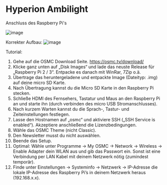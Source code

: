 Hyperion Ambilight
==============

Anschluss des Raspberry Pi's

![image](https://user-images.githubusercontent.com/71505911/181065473-e10386df-3162-4d85-9415-eb94082a361a.png)



Korrekter Aufbau:
![image](https://user-images.githubusercontent.com/71505911/181065553-166ebf8e-2335-43e4-aa93-d7809bfe3db1.png)


Tutorial:
1. Gehe auf die OSMC Download Seite. https://osmc.tv/download/
2. Klicke ganz unten auf „Disk Images“ und lade das neuste Release für „Raspberry Pi 2 / 3“. Entpacke es danach mit WinRar, 7Zip o.ä.
3. Übertrage das heruntergeladene und entpackte Image (Dateityp: .img) auf deine micro SD Karte.
4. Nach Übertragung kannst du die Micro SD Karte in den Raspberry Pi stecken.
5. Schließe HDMI des Fernsehers, Tastatur und Maus an den Raspberry Pi an und starte ihn (durch verbinden des micro USB Stromanschlusses).
6. Nach kurzem Warten kannst du die Sprach-, Tastur- und Zeiteinstellungen festlegen.
7. Lasse den Hostnamen auf „osmc“ und aktiviere SSH („SSH Service is enabled“). Akzeptiere anschließend die Lizenzbedingungen.
8. Wähle das OSMC Theme (nicht Classic).
9. Den Newsletter musst du nicht auswählen.
10. Beende das Setup.
11. Optimal: Wähle unter Programme -> My OSMC -> Network -> Wireless -> Enable Adapter dein WLAN aus und gib das Passwort ein. Sonst ist eine Verbindung per LAN Kabel mit deinem Netzwerk nötig (zumindest temporär).
12. Finde unter Einstellungen -> Systeminfo -> Netzwerk -> IP-Adresse die lokale IP-Adresse des Raspberry Pi’s in deinem Netzwerk heraus (192.168.x.x).
